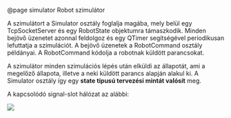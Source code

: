 @page simulator Robot szimulátor

A szimulátort a Simulator osztály foglalja magába, mely belül egy TcpSocketServer és egy RobotState objektumra támaszkodik. 
Minden bejövő üzenetet azonnal feldolgoz és egy QTimer segítségével periodikusan lefuttatja a szimulációt. 
A bejövő üzenetek a RobotCommand osztály példányai.
A RobotCommand kódolja a robotnak küldött parancsokat. 

A szimulátor minden szimulációs lépés után elküldi az állapotát, ami a megelőző állapota, illetve a neki küldött parancs alapján alakul ki.
A Simulator osztály így egy **state típusú tervezési mintát valósít** meg.

A kapcsolódó signal-slot hálózat az alábbi:

![](diagrams/StvSignalMap_Sim.png)